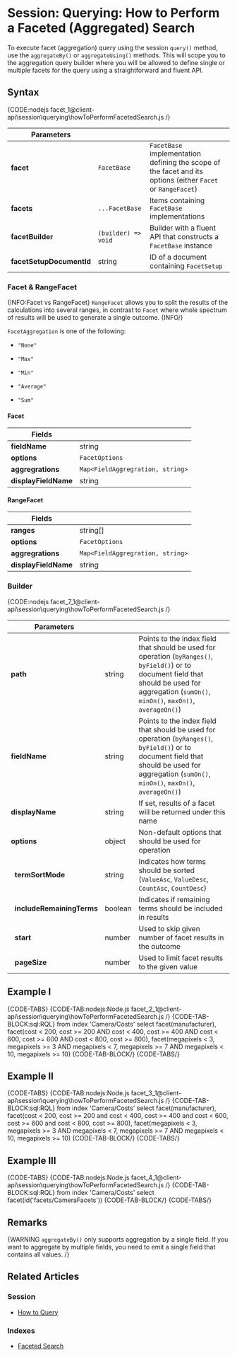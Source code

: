 # Session: Querying: How to Perform a Faceted (Aggregated) Search

To execute facet (aggregation) query using the session `query()` method, use the `aggregateBy()` or `aggregateUsing()` methods. This will scope you to the aggregation query builder where you will be allowed to define single or multiple facets for the query using a straightforward and fluent API.

## Syntax

{CODE:nodejs facet_1@client-api\session\querying\howToPerformFacetedSearch.js /}

| Parameters | | |
| ------------- | ------------- | ----- |
| **facet** | `FacetBase` | `FacetBase` implementation defining the scope of the facet and its options (either `Facet` or `RangeFacet`) |
| **facets** | `...FacetBase` | Items containing `FacetBase` implementations |
| **facetBuilder** | `(builder) => void` | Builder with a fluent API that constructs a `FacetBase` instance |
| **facetSetupDocumentId** | string | ID of a document containing `FacetSetup` | 

### Facet & RangeFacet

{INFO:Facet vs RangeFacet}
`RangeFacet` allows you to split the results of the calculations into several ranges, in contrast to `Facet` where whole spectrum of results will be used to generate a single outcome.
{INFO/}

`FacetAggregation` is one of the following:

* `"None"` 

* `"Max"` 

* `"Min"` 

* `"Average"`

* `"Sum"`

#### Facet

| Fields | |
| ------------- | ------------- |
| **fieldName** | string |
| **options** | `FacetOptions` |
| **aggregrations** | `Map<FieldAggregration, string>` |
| **displayFieldName** | string |

#### RangeFacet

| Fields | |
| ------------- | ------------- |
| **ranges** | string[] |
| **options** | `FacetOptions` |
| **aggregrations** | `Map<FieldAggregration, string>` |
| **displayFieldName** | string |

### Builder

{CODE:nodejs facet_7_1@client-api\session\querying\howToPerformFacetedSearch.js /}

| Parameters | | |
| ------------- | ------------- | ----- |
| **path** | string | Points to the index field that should be used for operation (`byRanges()`, `byField()`) or to document field that should be used for aggregation (`sumOn()`, `minOn()`, `maxOn()`, `averageOn()`) |
| **fieldName** | string | Points to the index field that should be used for operation (`byRanges()`, `byField()`) or to document field that should be used for aggregation (`sumOn()`, `minOn()`, `maxOn()`, `averageOn()`) |
| **displayName** | string | If set, results of a facet will be returned under this name |
| **options** | object | Non-default options that should be used for operation |
| &nbsp;&nbsp;**termSortMode** | string | Indicates how terms should be sorted (`ValueAsc`, `ValueDesc`, `CountAsc`, `CountDesc`) |
| &nbsp;&nbsp;**includeRemainingTerms** | boolean | Indicates if remaining terms should be included in results |
| &nbsp;&nbsp;**start** | number | Used to skip given number of facet results in the outcome |
| &nbsp;&nbsp;**pageSize** | number | Used to limit facet results to the given value |

## Example I

{CODE-TABS}
{CODE-TAB:nodejs:Node.js facet_2_1@client-api\session\querying\howToPerformFacetedSearch.js /}
{CODE-TAB-BLOCK:sql:RQL}
from index 'Camera/Costs' 
select 
facet(manufacturer), 
facet(cost < 200, cost >= 200 AND cost < 400, cost >= 400 AND cost < 600, cost >= 600 AND cost < 800, cost >= 800),
facet(megapixels < 3, megapixels >= 3 AND megapixels < 7, megapixels >= 7 AND megapixels < 10, megapixels >= 10)
{CODE-TAB-BLOCK/}
{CODE-TABS/}

## Example II

{CODE-TABS}
{CODE-TAB:nodejs:Node.js facet_3_1@client-api\session\querying\howToPerformFacetedSearch.js /}
{CODE-TAB-BLOCK:sql:RQL}
from index 'Camera/Costs' 
select 
facet(manufacturer), 
facet(cost < 200, cost >= 200 and cost < 400, cost >= 400 and cost < 600, cost >= 600 and cost < 800, cost >= 800),
facet(megapixels < 3, megapixels >= 3 AND megapixels < 7, megapixels >= 7 AND megapixels < 10, megapixels >= 10)
{CODE-TAB-BLOCK/}
{CODE-TABS/}

## Example III

{CODE-TABS}
{CODE-TAB:nodejs:Node.js facet_4_1@client-api\session\querying\howToPerformFacetedSearch.js /}
{CODE-TAB-BLOCK:sql:RQL}
from index 'Camera/Costs' 
select facet(id('facets/CameraFacets'))
{CODE-TAB-BLOCK/}
{CODE-TABS/}

## Remarks

{WARNING `aggregateBy()` only supports aggregation by a single field. If you want to aggregate by multiple fields, you need to emit a single field that contains all values. /}

## Related Articles

### Session

- [How to Query](../../../client-api/session/querying/how-to-query)

### Indexes

- [Faceted Search](../../../indexes/querying/faceted-search) 
